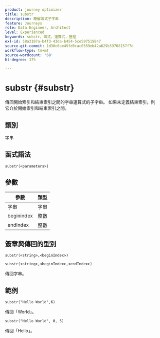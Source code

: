 ```yaml
---
product: journey optimizer
title: substr
description: 瞭解函式子字串
feature: Journeys
role: Data Engineer, Architect
level: Experienced
keywords: substr，函式，運算式，歷程
exl-id: 58a3107a-b4f3-43da-b454-5ce597515847
source-git-commit: 1d30c6ae49fd0cac0559eb42a629b59708157f7d
workflow-type: tm+mt
source-wordcount: '68'
ht-degree: 17%

---
```


# substr {#substr}

傳回開始索引和結束索引之間的字串運算式的子字串。 如果未定義結束索引，則它介於開始索引和結束索引之間。

## 類別

字串

## 函式語法

`substr(<parameters>)`

## 參數

| 參數 | 類型 |
|-------------|----------|
| 字串 | 字串 |
| beginindex | 整數 |
| endIndex | 整數 |

## 簽章與傳回的型別

`substr(<string>,<beginIndex>)`

`substr(<string>,<beginIndex>,<endIndex>)`

傳回字串。

## 範例

`substr("Hello World",6)`

傳回「World」。

`substr("Hello World", 0, 5)`

傳回「Hello」。
